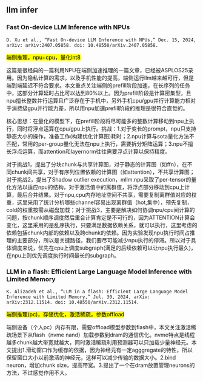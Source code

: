 ## llm infer

### Fast On-device LLM Inference with NPUs

`D. Xu et al., “Fast On-device LLM Inference with NPUs,” Dec. 15, 2024, arXiv: arXiv:2407.05858. doi: 10.48550/arXiv.2407.05858.`

<mark>端侧推理，npu+cpu，量化int8</mark>

这篇是很经典的一篇利用NPU在端侧加速推理的一篇文章，已经被ASPLOS25录用。因为隐私计算的需求，以及手机性能的提高，端侧运行llm越来越可行，但是端到端延迟不符合要求。本文重点关注端侧的prefill阶段加速，在长序列的任务中，这部分计算延时占比可以达到80%以上。因为prefill阶段是计算密集型，且npu擅长整数并行运算且广泛存在于手机中，另外手机cpu/gpu并行计算能力相对于消费级gpu并行能力差，所以用npu加速prefill阶段的推理是很符合直觉的。

核心思想：在量化的模型下，在prefill阶段将尽可能多的整数计算移动到npu上执行，同时将浮点运算在cpu/gpu上执行。挑战：1.对于变长的prompt，npu只支持静态大小的操作，准备工作(构建优化计算图)耗时；2.npu计算与sota量化方法不匹配，常用的per-group量化无法在npu上执行，需要拆分矩阵运算；3.npu不擅长浮点运算，而attention和layernorm往往需要浮点计算以保持精度。

对于挑战1，提出了分块chunk与共享计算图，对于静态的计算图（如ffn），在不同chunk间共享，对于有序列位置依赖的计算图（如attention），不共享计算图；对于挑战2，提出了Shadow outlier execution，mllm.npu采取了per-tensor的量化方法以适应npu的结构，对于激活值中的离群值，将浮点部分移动到cpu上计算，最后合并结果。对于npu,cpu内存地址空间不共享，需要复制离群值对应的权重，这里采用了统计分析哪些channel容易出现离群值（hot,集中），预先复制，cold的权重按需从磁盘加载；对于挑战3，主要是解决如何协调npu/cpu间计算的问题，按chunk顺序调度然后重合计算肯定是不可行的，因为ATTENTION计算会变化，这里采用的是乱序执行，只要满足数据依赖关系，就可以执行，这里考虑的依赖包括chunk内部的依赖以及跨chunk的依赖。因为实验发现npu执行时间占推理的主要部分，所以是关键路径，我们要尽可能减少npu执行的停滞。所以对于具体调度来说，优先在cpu上调度subgraph(满足的后续依赖可以让npu执行最久)，在npu上则优先调度执行时间最长的subgraph。

### LLM in a flash: Efficient Large Language Model Inference with Limited Memory

`K. Alizadeh et al., “LLM in a flash: Efficient Large Language Model Inference with Limited Memory,” Jul. 30, 2024, arXiv: arXiv:2312.11514. doi: 10.48550/arXiv.2312.11514.`

<mark>端侧推理(pc)，存储优化，激活稀疏，参数offload</mark>

端侧设备（个人pc）内存有限，需要offload模型参数到flash中，本文关注激活稀疏场景下从flash（nvme nand）加载参数到dram的通信优化。nvme特点是线程越多chunk越大带宽就越大，同时激活稀疏利用预测器可以只加载少量神经元。本文提出1.滑动窗口作为缓存的依据，因为神经元有一定agggregate的特性，所以保留窗口大小以前激活的神经元，这样可以减少传输的数据大小。2.bind neuron，增加chunk size，提高带宽。3.提出了一个在dram放置管理neurons的方法，不过感觉作用不大。
